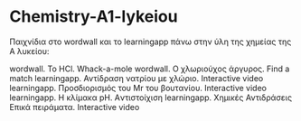 # Chemistry-A1-lykeiou
Παιχνίδια στο wordwall και το learningapp πάνω στην ύλη της χημείας της Α λυκείου:

wordwall. Το HCl. Whack-a-mole wordwall. 
Ο χλωριούχος άργυρος. Find a match learningapp. 
Αντίδραση νατρίου με χλώριο. Interactive video learningapp. 
Προσδιορισμός του Mr του βουτανίου. Interactive video learningapp. 
Η κλίμακα pH. Aντιστοίχιση learningapp. 
Χημικές Αντιδράσεις Επικά πειράματα. Interactive video
